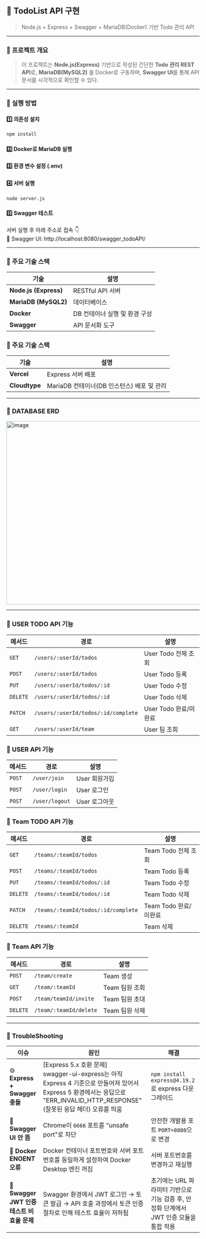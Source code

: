 ## 📝 TodoList API 구현
> Node.js + Express + Swagger + MariaDB(Docker) 기반 Todo 관리 API
---

### 📘 프로젝트 개요
>이 프로젝트는 **Node.js(Express)** 기반으로 작성된 간단한 **Todo 관리 REST API**로,
>**MariaDB(MySQL2)** 를 Docker로 구동하며, **Swagger UI**를 통해 API 문서를 시각적으로 확인할 수 있다.
---
### 🚀 실행 방법

#### 1️⃣ 의존성 설치
```bash
npm install
```
#### 2️⃣ Docker로 MariaDB 실행

#### 3️⃣ 환경 변수 설정 (.env)

#### 4️⃣ 서버 실행
```bash
node server.js
```
#### 5️⃣ Swagger 테스트
서버 실행 후 아래 주소로 접속 👇<br>
📍 Swagger UI: http://localhost:8080/swagger_todoAPI/

---
### 🧩 주요 기술 스택
| 기술                    | 설명             |
| --------------------- | -------------- |
| **Node.js (Express)** | RESTful API 서버 |
| **MariaDB (MySQL2)**   | 데이터베이스         |
| **Docker** | DB 컨테이너 실행 및 환경 구성 |
| **Swagger**           | API 문서화 도구     |

### 🧩 주요 기술 스택
| 기술                    | 설명             |
| --------------------- | -------------- |
| **Vercel** | Express 서버 배포 |
| **Cloudtype**   | MariaDB 컨테이너(DB 인스턴스) 배포 및 관리  |

---
### 🔧 DATABASE ERD 

<img width="975" height="478" alt="image" src="https://github.com/user-attachments/assets/95cf4f15-8f5d-4b0f-b4a1-5a3639a1a942" />


---

### 🔧 USER TODO API 기능 
| 메서드      | 경로          | 설명         |
| -------- | ----------- | ---------- |
| `GET`   | `/users/:userId/todos` | User Todo 전체 조회 |
| `POST`   | `/users/:userId/todos`   | User Todo 등록    |
| `PUT`    | `/users/:userId/todos/:id` | User Todo 수정    |
| `DELETE`   | `/users/:userId/todos/:id`     | User Todo 삭제  |
| `PATCH`   | `/users/:userId/todos/:id/complete`  | User Todo 완료/미완료 |
| `GET`   | `/users/:userId/team`  | User 팀 조회 |

### 🔧 USER API 기능 
| 메서드      | 경로          | 설명         |
| -------- | ----------- | ---------- |
| `POST`   | `/user/join`     | User 회원가입 |
| `POST`   | `/user/login`    | User 로그인   |
| `POST`   | `/user/logout`    | User 로그아웃   |

### 🔧 Team TODO API 기능 
| 메서드      | 경로          | 설명         |
| -------- | ----------- | ---------- |
| `GET`   | `/teams/:teamId/todos` | Team Todo 전체 조회 |
| `POST`   | `/teams/:teamId/todos`   | Team Todo 등록    |
| `PUT`    | `/teams/:teamId/todos/:id` | Team Todo 수정    |
| `DELETE`   | `/teams/:teamId/todos/:id`     | Team Todo 삭제  |
| `PATCH`   | `/teams/:teamId/todos/:id/complete`  | Team Todo 완료/미완료 |
| `DELETE`   | `/teams/:teamId`  | Team 삭제 |

### 🔧 Team API 기능 
| 메서드      | 경로          | 설명         |
| -------- | ----------- | ---------- |
| `POST`   | `/team/create`     | Team 생성 |
| `GET`   | `/team/:teamId`    | Team 팀원 조회  |
| `POST`   | `/team/teamId/invite`     | Team 팀원 초대 |
| `DELETE`   | `/team/:teamId/delete`    | Team 팀원 삭제 |

---
### 🧠 TroubleShooting 
| 이슈                          | 원인                    | 해결                                              |
| --------------------------- | --------------------- | ----------------------------------------------- |
| ⚙️ **Express + Swagger 충돌** | [Express 5.x 호환 문제]<br> swagger-ui-express는 아직 Express 4 기준으로 만들어져 있어서  Express 5 환경에서는 응답으로 "ERR_INVALID_HTTP_RESPONSE" (잘못된 응답 헤더) 오류를 띄움 | `npm install express@4.19.2` 로 express 다운그레이드  |
| 🚫 **Swagger UI 안 뜸**       | Chrome이 `6666` 포트를 "unsafe port"로 차단 | 안전한 개발용 포트 `PORT=8080`으로 변경  |                                             |
| 🐋 **Docker ENOENT 오류**     | Docker 컨테이너 포트번호와 서버 포트번호를 동일하게 설정하여 Docker Desktop 엔진 꺼짐  | 서버 포트번호를 변경하고 재실행   |
| 🧩 **Swagger JWT 인증 테스트 비효율 문제** | Swagger 환경에서 JWT 로그인 → 토큰 발급 → API 호출 과정에서 토큰 인증 절차로 인해 테스트 효율이 저하됨 | 초기에는 URL 파라미터 기반으로 기능 검증 후, 안정화 단계에서 JWT 인증 모듈을 통합 적용 |

